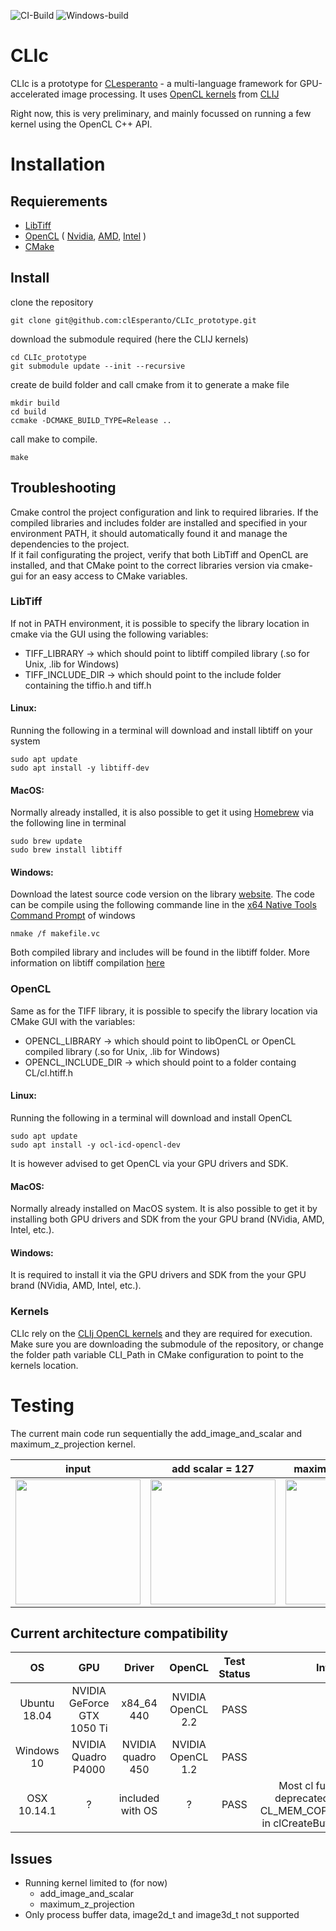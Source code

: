 ![CI-Build](https://github.com/clEsperanto/CLIc_prototype/workflows/CI-Build/badge.svg)
![Windows-build](https://github.com/clEsperanto/CLIc_prototype/workflows/Windows-build/badge.svg)
# CLIc

CLIc is a prototype for [CLesperanto](https://github.com/clEsperanto) - a multi-language framework for GPU-accelerated image processing. It uses [OpenCL kernels](https://github.com/clEsperanto/clij-opencl-kernels/tree/development/src/main/java/net/haesleinhuepf/clij/kernels) from [CLIJ](https://clij.github.io/)

Right now, this is very preliminary, and mainly focussed on running a few kernel using the OpenCL C++ API.

# Installation

## Requierements

- [LibTiff](http://www.simplesystems.org/libtiff/)
- [OpenCL](https://www.khronos.org/opencl/) 
(
    [Nvidia](https://developer.nvidia.com/cuda-downloads), 
    [AMD](https://github.com/GPUOpen-LibrariesAndSDKs/OCL-SDK/releases), 
    [Intel](https://software.intel.com/content/www/us/en/develop/tools/opencl-sdk.html)
)
- [CMake](https://cmake.org/)

## Install

clone the repository
```
git clone git@github.com:clEsperanto/CLIc_prototype.git
```
download the submodule required (here the CLIJ kernels)
```
cd CLIc_prototype
git submodule update --init --recursive
```
create de build folder and call cmake from it to generate a make file
```
mkdir build  
cd build  
ccmake -DCMAKE_BUILD_TYPE=Release ..  
```
call make to compile.
```
make 
```

## Troubleshooting

Cmake control the project configuration and link to required libraries. If the compiled libraries and includes folder are installed and specified in your environment PATH, it should automatically found it and manage the dependencies to the project.   
If it fail configurating the project, verify that both LibTiff and OpenCL are installed, and that CMake point to the correct libraries version via cmake-gui for an easy access to CMake variables.

### LibTiff

If not in PATH environment, it is possible to specify the library location in cmake via the GUI using the following variables:
- TIFF_LIBRARY → which should point to libtiff compiled library (.so for Unix, .lib for Windows)
- TIFF_INCLUDE_DIR → which should point to the include folder containing the tiffio<span>.h and tiff<span>.h  

#### Linux:
Running the following in a terminal will download and install libtiff on your system
```
sudo apt update
sudo apt install -y libtiff-dev 
```

#### MacOS:
Normally already installed, it is also possible to get it using [Homebrew](https://brew.sh/) via the following line in terminal
```
sudo brew update
sudo brew install libtiff
```

#### Windows:
Download the latest source code version on the library [website](http://www.simplesystems.org/libtiff/). The code can be compile using the following commande line in the [x64 Native Tools Command Prompt](https://docs.microsoft.com/en-us/cpp/build/building-on-the-command-line?view=vs-2019) of windows
```
nmake /f makefile.vc
```
Both compiled library and includes will be found in the libtiff folder.
More information on libtiff compilation [here](http://www.simplesystems.org/libtiff/build.html)

### OpenCL

Same as for the TIFF library, it is possible to specify the library location via CMake GUI with the variables:
- OPENCL_LIBRARY → which should point to libOpenCL or OpenCL compiled library (.so for Unix, .lib for Windows)
- OPENCL_INCLUDE_DIR → which should point to a folder containg CL/cl<span>.htiff<span>.h 

#### Linux:
Running the following in a terminal will download and install OpenCL
```
sudo apt update
sudo apt install -y ocl-icd-opencl-dev 
```
It is however advised to get OpenCL via your GPU drivers and SDK.

#### MacOS:
Normally already installed on MacOS system. 
It is also possible to get it by installing both GPU drivers and SDK from the your GPU brand (NVidia, AMD, Intel, etc.).

#### Windows:
It is required to install it via the GPU drivers and SDK from the your GPU brand (NVidia, AMD, Intel, etc.).

### Kernels
CLIc rely on the [CLIj OpenCL kernels](https://github.com/clEsperanto/clij-opencl-kernels) and they are required for execution. Make sure you are downloading the submodule of the repository, or change the folder path variable CLI_Path in CMake configuration to point to the kernels location.

# Testing

The current main code run sequentially the add_image_and_scalar and maximum_z_projection kernel.

| input  | add scalar = 127 | maximum z projection |
| :--------:  | :--------: | :--------: |
| <img src="./ressources/input.gif" width="200" height="200" /> | <img src="./ressources/output_add_image_and_scalar.gif" width="200" height="200" /> | <img src="./ressources/output_maximum_z_projection.png" width="200" height="200" /> |

## Current architecture compatibility

| OS  | GPU | Driver | OpenCL | Test Status | Info |
| :--------:  | :--------: | :--------: | :--------: | :--------: | :--------: |
| Ubuntu 18.04  | NVIDIA GeForce GTX 1050 Ti | x84_64 440 | NVIDIA OpenCL 2.2 | PASS |  |
| Windows 10  | NVIDIA Quadro P4000 | NVIDIA quadro 450 | NVIDIA OpenCL 1.2 | PASS | |
| OSX 10.14.1  | ? | included with OS | ? | PASS | Most cl function are deprecated. Required CL_MEM_COPY_HOST_PTR in clCreateBuffer in Push(). |

## Issues

- Running kernel limited to (for now)
    - add_image_and_scalar
    - maximum_z_projection  
- Only process buffer data, image2d_t and image3d_t not supported

